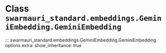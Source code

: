 # Class `swarmauri_standard.embeddings.GeminiEmbedding.GeminiEmbedding`

::: swarmauri_standard.embeddings.GeminiEmbedding.GeminiEmbedding
    options.extra:
      show_inheritance: true


